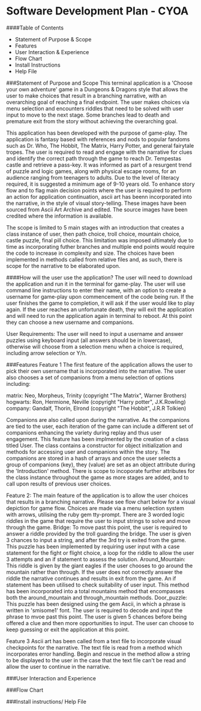# Software Development Plan - CYOA

####Table of Contents
- Statement of Purpose & Scope
- Features
- User Interaction & Experience 
- Flow Chart
- Install Instructions 
- Help File 




###Statement of Purpose and Scope
This terminal application is a 'Choose your own adventure' game in a Dungeons & Dragons style that allows the user to make choices that result in a branching narrative, with an overarching goal of reaching a final endpoint. The user makes choices via menu selection and encounters riddles that need to be solved with user input to move to the next stage. Some branches lead to death and premature exit from the story without achieving the overarching goal. 

This application has been developed with the purpose of game-play. The application is fantasy based with references and nods to popular fandoms such as Dr. Who, The Hobbit, The Matrix, Harry Potter, and general fairytale tropes. The user is required to read and engage with the narrative for clues and identify the correct path through the game to reach Dr. Tempestas castle and retrieve a pass-key. It was informed as part of a resurgent trend of puzzle and logic games, along with physical escape rooms, for an audience ranging from teenagers to adults. Due to the level of literacy required, it is suggested a minimum age of 9-10 years old. To enhance story flow and to flag main decision points where the user is required to perform an action for application continuation, ascii art has beenn incorporated into the narrative, in the style of visual story-telling. These images have been sourced from Ascii Art Archive and edited. The source images have been credited where the information is available.  

The scope is limited to 5 main stages with an introduction that creates a class instance of user, then path choice, troll choice, mountain choice, castle puzzle, final pill choice. This limitation was imposed ultimately due to time as incorporating futher branches and multiple end points would require the code to increase in complexity and size. The choices have been implemented in methods called from relative files and, as such, there is scope for the narrative to be elaborated upon. 

####How will the user use the application?
The user will need to download the application and run it in the terminal for game-play. The user will use command line instructions to enter their name, with an option to create a username for game-play upon commencement of the code being run. If the user finishes the game to completion, it will ask if the user would like to play again. If the user reaches an unfortunate death, they will exit the application and will need to run the application again in terminal to reboot. At this point they can choose a new username and companions. 

User Requirements: 
The user will need to input a username and answer puzzles using keyboard input (all answers should be in lowercase), otherwise will choose from a selection menu when a choice is required, including arrow selection or Y/n. 




###Features
Feature 1
The first feature of the application allows the user to pick their own username that is incorporated into the narrative. The user also chooses a set of companions from a menu selection of options including: 

matrix: Neo, Morpheus, Trinity                      (copyright "The Matrix", Warner Brothers)
hogwarts: Ron, Hermione, Neville                    (copyright "Harry potter", J.K.Rowling)
company: Gandalf, Thorin, Elrond                    (copyright "The Hobbit", J.R.R Tolkien)

Companions are also called upon during the narrative. As the companions are tied to the user, each iteration of the game can include a different set of companions enhancing the variety during replay and thus user engagement. 
This feature has been implmented by the creation of a class titled User. The class contains a constructor for object initialization and methods for accessing user and companions within the story. The companions are stored in a hash of arrays and once the user selects a group of companions (key), they (value) are set as an object attribute during the 'Introduction' method. There is scope to incoporate further attributes for the class instance throughout the game as more stages are added, and to call upon results of previous user choices. 

Feature 2:
The main feature of the application is to allow the user choices that results in a branching narrative. Please see flow chart below for a visual depiction for game flow. Choices are made via a menu selection system with arrows, utilising the ruby gem tty-prompt. 
There are 3 worded logic riddles in the game that require the user to input strings to solve and move through the game. 
Bridge: To move past this point, the user is required to answer a riddle provided by the troll guarding the bridge. The user is given 3 chances to input a string, and after the 3rd try is exited from the game. This puzzle has been implemented by requiring user input with a case statement for the fight or flight choice, a loop for the riddle to allow the user 3 attempts and an if statement to assess the solution.
Around_Mountain: This riddle is given by the giant eagles if the user chooses to go around the mountain rather than through. If the user does not correctly answer the riddle the narrative continues and results in exit from the game. An if statement has been utilised to check suitability of user input. This method has been incorporated into a total mountains method that encompasses both the around_mountain and through_mountain methods. 
Door_puzzle: This puzzle has been designed using the gem Ascii, in which a phrase is written in 'smisome1' font. The user is required to decode and input the phrase to mvoe past this point. The user is given 5 chances before being offered a clue and then more opportunities to input. The user can choose to keep guessing or exit the application at this point. 


Feature 3
Ascii art has been called from a text file to incorporate visual checkpoints for the narrative. The text file is read from a method which incorporates error handling. Begin and rescue in the method allow a string to be displayed to the user in the case that the text file can't be read and allow the user to continue in the narrative.  


###User Interaction and Experience
<!-- Develop an outline of the user interaction and experience for the application.
Your outline must include:
- how the user will find out how to interact with / use each feature
- how the user will interact with / use each feature
- how errors will be handled by the application and displayed to the user -->

###Flow Chart
<!-- Develop a diagram which describes the control flow of your application. Your diagram must:
- show the workflow/logic and/or integration of the features in your application for each feature.
- utilise a recognised format or set of conventions for a control flow diagram, such as UML. -->

###Install instructions/ Help File 